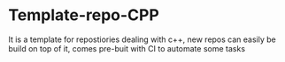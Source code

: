 # Template-repo-CPP
It is a template for repostiories dealing with c++, new repos can easily be build on top of it, comes pre-buit with CI to automate some tasks
